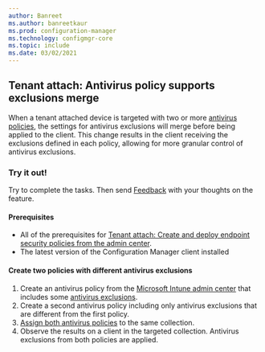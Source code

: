 ```yaml
---
author: Banreet
ms.author: banreetkaur
ms.prod: configuration-manager
ms.technology: configmgr-core
ms.topic: include
ms.date: 03/02/2021
---
```

## <a name="bkmk_av"></a> Tenant attach: Antivirus policy supports exclusions merge
<!--9089764-->

When a tenant attached device is targeted with two or more [antivirus policies](../../../../../tenant-attach/deploy-antivirus-policy.md), the settings for antivirus exclusions will merge before being applied to the client. This change results in the client receiving the exclusions defined in each policy, allowing for more granular control of antivirus exclusions.

### Try it out!

Try to complete the tasks. Then send [Feedback](../../../../understand/find-help.md#product-feedback) with your thoughts on the feature.

#### Prerequisites

- All of the prerequisites for [Tenant attach: Create and deploy endpoint security policies from the admin center](../../../../../tenant-attach/deploy-antivirus-policy.md).
- The latest version of the Configuration Manager client installed

#### Create two policies with different antivirus exclusions

1. Create an antivirus policy from the [Microsoft Intune admin center](https://go.microsoft.com/fwlink/?linkid=2109431) that includes some [antivirus exclusions](../../../../../../memdocs/intune/protect/antivirus-microsoft-defender-settings-windows-tenant-attach.md?toc=/mem/configmgr/tenant-attach/toc.json&bc=/mem/configmgr/tenant-attach/breadcrumb/toc.json#microsoft-defender-antivirus-exclusions).
1. Create a second antivirus policy including only antivirus exclusions that are different from the first policy.
1. [Assign both antivirus policies](../../../../../tenant-attach/deploy-antivirus-policy.md#bkmk_av) to the same collection.
1. Observe the results on a client in the targeted collection. Antivirus exclusions from both policies are applied.
